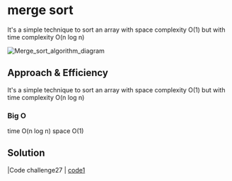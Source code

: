 # merge sort
It's a simple technique to sort an array with space complexity O(1) but with time complexity O(n log n)

![Merge_sort_algorithm_diagram](https://github.com/ahmaderaqi/django-models/assets/118004544/091aef6c-c6bb-4cb7-8379-f69a98887c2f)



## Approach & Efficiency
It's a simple technique to sort an array with space complexity O(1) but with time complexity O(n log n)


### Big O
time O(n log n)
space O(1)




## Solution

|Code challenge27  |    [code1](./merge_sort.py)

